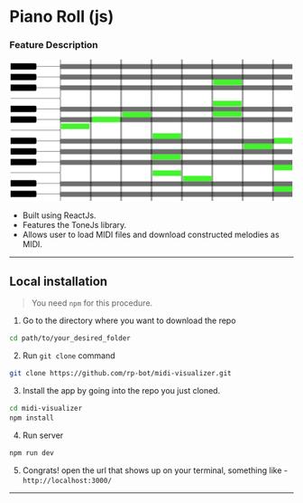 # Piano Roll (js) 

### Feature Description

<p align="center">
  <img src="img/max_midi_viz.png" alt="Image description" style="width: 500px; height: auto;">
</p>

-   Built using ReactJs.
-   Features the ToneJs library.
-   Allows user to load MIDI files and download constructed melodies as MIDI.

---

## Local installation



> You need `npm` for this procedure.

1. Go to the directory where you want to download the repo

```sh
cd path/to/your_desired_folder
```

2. Run `git clone` command

```sh
git clone https://github.com/rp-bot/midi-visualizer.git
```

3. Install the app by going into the repo you just cloned.

```sh
cd midi-visualizer
npm install
```

4. Run server

```sh
npm run dev
```

5. Congrats! open the url that shows up on your terminal, something like - `http://localhost:3000/`

---
